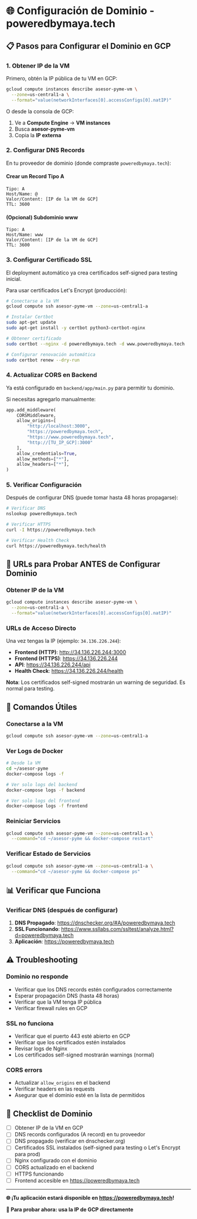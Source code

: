 # 🌐 Configuración de Dominio - poweredbymaya.tech

## 📋 Pasos para Configurar el Dominio en GCP

### 1. Obtener IP de la VM

Primero, obtén la IP pública de tu VM en GCP:

```bash
gcloud compute instances describe asesor-pyme-vm \
  --zone=us-central1-a \
  --format="value(networkInterfaces[0].accessConfigs[0].natIP)"
```

O desde la consola de GCP:
1. Ve a **Compute Engine** → **VM instances**
2. Busca **asesor-pyme-vm**
3. Copia la **IP externa**

### 2. Configurar DNS Records

En tu proveedor de dominio (donde compraste `poweredbymaya.tech`):

#### Crear un Record Tipo A
```
Tipo: A
Host/Name: @
Valor/Content: [IP de la VM de GCP]
TTL: 3600
```

#### (Opcional) Subdominio www
```
Tipo: A
Host/Name: www
Valor/Content: [IP de la VM de GCP]
TTL: 3600
```

### 3. Configurar Certificado SSL

El deployment automático ya crea certificados self-signed para testing inicial.

Para usar certificados Let's Encrypt (producción):

```bash
# Conectarse a la VM
gcloud compute ssh asesor-pyme-vm --zone=us-central1-a

# Instalar Certbot
sudo apt-get update
sudo apt-get install -y certbot python3-certbot-nginx

# Obtener certificado
sudo certbot --nginx -d poweredbymaya.tech -d www.poweredbymaya.tech

# Configurar renovación automática
sudo certbot renew --dry-run
```

### 4. Actualizar CORS en Backend

Ya está configurado en `backend/app/main.py` para permitir tu dominio.

Si necesitas agregarlo manualmente:

```python
app.add_middleware(
    CORSMiddleware,
    allow_origins=[
        "http://localhost:3000",
        "https://poweredbymaya.tech",
        "https://www.poweredbymaya.tech",
        "http://[TU_IP_GCP]:3000"
    ],
    allow_credentials=True,
    allow_methods=["*"],
    allow_headers=["*"],
)
```

### 5. Verificar Configuración

Después de configurar DNS (puede tomar hasta 48 horas propagarse):

```bash
# Verificar DNS
nslookup poweredbymaya.tech

# Verificar HTTPS
curl -I https://poweredbymaya.tech

# Verificar Health Check
curl https://poweredbymaya.tech/health
```

## 🚀 URLs para Probar ANTES de Configurar Dominio

### Obtener IP de la VM

```bash
gcloud compute instances describe asesor-pyme-vm \
  --zone=us-central1-a \
  --format="value(networkInterfaces[0].accessConfigs[0].natIP)"
```

### URLs de Acceso Directo

Una vez tengas la IP (ejemplo: `34.136.226.244`):

- **Frontend (HTTP)**: http://34.136.226.244:3000
- **Frontend (HTTPS)**: https://34.136.226.244
- **API**: https://34.136.226.244/api
- **Health Check**: https://34.136.226.244/health

**Nota**: Los certificados self-signed mostrarán un warning de seguridad. Es normal para testing.

## 🔧 Comandos Útiles

### Conectarse a la VM
```bash
gcloud compute ssh asesor-pyme-vm --zone=us-central1-a
```

### Ver Logs de Docker
```bash
# Desde la VM
cd ~/asesor-pyme
docker-compose logs -f

# Ver solo logs del backend
docker-compose logs -f backend

# Ver solo logs del frontend
docker-compose logs -f frontend
```

### Reiniciar Servicios
```bash
gcloud compute ssh asesor-pyme-vm --zone=us-central1-a \
  --command="cd ~/asesor-pyme && docker-compose restart"
```

### Verificar Estado de Servicios
```bash
gcloud compute ssh asesor-pyme-vm --zone=us-central1-a \
  --command="cd ~/asesor-pyme && docker-compose ps"
```

## 📊 Verificar que Funciona

### Verificar DNS (después de configurar)
1. **DNS Propagado**: https://dnschecker.org/#A/poweredbymaya.tech
2. **SSL Funcionando**: https://www.ssllabs.com/ssltest/analyze.html?d=poweredbymaya.tech
3. **Aplicación**: https://poweredbymaya.tech

## ⚠️ Troubleshooting

### Dominio no responde
- Verificar que los DNS records estén configurados correctamente
- Esperar propagación DNS (hasta 48 horas)
- Verificar que la VM tenga IP pública
- Verificar firewall rules en GCP

### SSL no funciona
- Verificar que el puerto 443 esté abierto en GCP
- Verificar que los certificados estén instalados
- Revisar logs de Nginx
- Los certificados self-signed mostrarán warnings (normal)

### CORS errors
- Actualizar `allow_origins` en el backend
- Verificar headers en las requests
- Asegurar que el dominio esté en la lista de permitidos

## 🎯 Checklist de Dominio

- [ ] Obtener IP de la VM en GCP
- [ ] DNS records configurados (A record) en tu proveedor
- [ ] DNS propagado (verificar en dnschecker.org)
- [ ] Certificados SSL instalados (self-signed para testing o Let's Encrypt para prod)
- [ ] Nginx configurado con el dominio
- [ ] CORS actualizado en el backend
- [ ] HTTPS funcionando
- [ ] Frontend accesible en https://poweredbymaya.tech

---

**🌐 ¡Tu aplicación estará disponible en https://poweredbymaya.tech!**

**🚀 Para probar ahora: usa la IP de GCP directamente**

